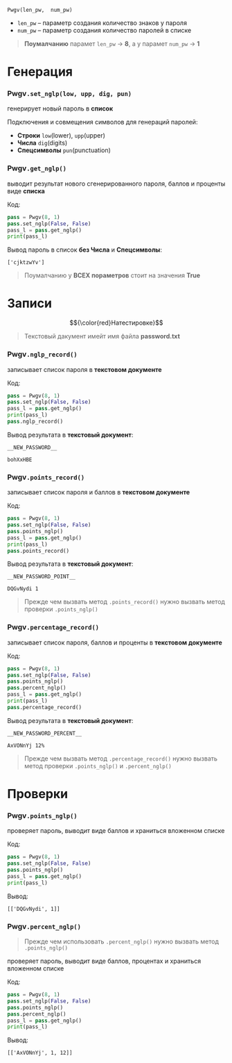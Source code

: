 `Pwgv(len_pw,  num_pw)`

* `len_pw` – параметр создания количество знаков у пароля
* `num_pw` – параметр создания количество паролей в списке

> __Поумалчанию__ парамет `len_pw` -> __8__, а у парамет `num_pw` -> __1__
# Генерация
### __Pwgv__`.set_nglp(low, upp, dig, pun)`

генерирует новый пароль в __список__

Подключения и совмещения символов для генераций паролей:
* __Строки__ `low`(lower), `upp`(upper)
* __Числа__ `dig`(digits)
* __Спецсимволы__ `pun`(punctuation)

### __Pwgv__`.get_nglp()`

выводит результат нового сгенерированного пароля, баллов и проценты виде __списка__

Код:
```python
pass = Pwgv(8, 1)
pass.set_nglp(False, False)
pass_l = pass.get_nglp()
print(pass_l)

```

Вывод пароль в список __без Числа__ и __Спецсимволы__:
```
['cjktzwYv']
```
> Поумалчанию у __ВСЕХ пораметров__ стоит на значения __True__

# Записи
$${\color{red}Натестировке}$$
> Текстовый дакумент имейт имя файла __password.txt__

### __Pwgv__`.nglp_record()`

записывает список пароля в __текстовом документе__

Код:
```python
pass = Pwgv(8, 1)
pass.set_nglp(False, False)
pass_l = pass.get_nglp()
print(pass_l)
pass.nglp_record()
```

Вывод результата в __текстовый документ__:
```
__NEW_PASSWORD__

bohXxHBE

```

### __Pwgv__`.points_record()`
записывает список пароля и баллов в __текстовом документе__

Код:
```python
pass = Pwgv(8, 1)
pass.set_nglp(False, False)
pass.points_nglp()
pass_l = pass.get_nglp()
print(pass_l)
pass.points_record()
```
Вывод результата в __текстовый документ__:
```
__NEW_PASSWORD_POINT__

DQGvNydi 1

```
> Прежде чем вызвать метод `.points_record()` нужно вызвать метод проверки `.points_nglp()`

### __Pwgv__`.percentage_record()`
записывает список пароля, баллов и проценты в __текстовом документе__

Код:
```python
pass = Pwgv(8, 1)
pass.set_nglp(False, False)
pass.points_nglp()
pass.percent_nglp()
pass_l = pass.get_nglp()
print(pass_l)
pass.percentage_record()
```

Вывод результата в __текстовый документ__:
```
__NEW_PASSWORD_PERCENT__

AxVONnYj 12%

```
> Прежде чем вызвать метод `.percentage_record()` нужно вызвать метод проверки `.points_nglp()` и `.percent_nglp()`
# Проверки
### __Pwgv__`.points_nglp()`
проверяет пароль, выводит виде баллов и храниться вложенном списке
 
Код:
```python
pass = Pwgv(8, 1)
pass.set_nglp(False, False)
pass.points_nglp()
pass_l = pass.get_nglp()
print(pass_l)
```

Вывод:
```
[['DQGvNydi', 1]]
```

### __Pwgv__`.percent_nglp()`
> Прежде чем использовать `.percent_nglp()` нужно вызвать метод `.points_nglp()`

проверяет пароль, выводит виде баллов, процентах и храниться вложенном списке

Код:
```python
pass = Pwgv(8, 1)
pass.set_nglp(False, False)
pass.points_nglp()
pass.percent_nglp()
pass_l = pass.get_nglp()
print(pass_l)
```

Вывод:
```
[['AxVONnYj', 1, 12]]
```
